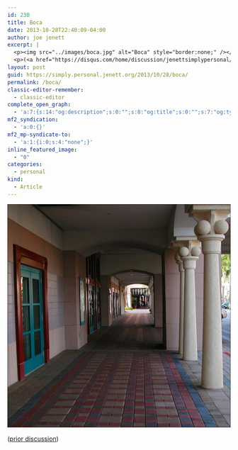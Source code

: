 ```yaml
---
id: 230
title: Boca
date: 2013-10-28T22:40:09-04:00
author: joe jenett
excerpt: |
  <p><img src="../images/boca.jpg" alt="Boca" style="border:none;" /></p>
  <p>(<a href="https://disqus.com/home/discussion/jenettsimplypersonal/jenettsimplypersonal_boca/">prior discussion</a>)</p>
layout: post
guid: https://simply.personal.jenett.org/2013/10/28/boca/
permalink: /boca/
classic-editor-remember:
  - classic-editor
complete_open_graph:
  - 'a:7:{s:14:"og:description";s:0:"";s:8:"og:title";s:0:"";s:7:"og:type";s:0:"";s:12:"twitter:card";s:7:"summary";s:15:"twitter:creator";s:0:"";s:19:"twitter:description";s:0:"";s:8:"og:image";s:0:"";}'
mf2_syndication:
  - 'a:0:{}'
mf2_mp-syndicate-to:
  - 'a:1:{i:0;s:4:"none";}'
inline_featured_image:
  - "0"
categories:
  - personal
kind:
  - Article
---
```

<img src="../images/boca.jpg" alt="Boca" style="border:none;" />

([prior discussion](https://disqus.com/home/discussion/jenettsimplypersonal/jenettsimplypersonal_boca/))